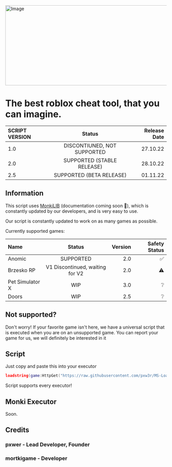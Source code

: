 <img src="https://cdn.discordapp.com/attachments/1063246915032068187/1071787816406761492/ms.png" alt="Image" width="2000" height="250"/>

# The best roblox cheat tool, that you can imagine.
| SCRIPT VERSION  | Status  | Release Date |
| :------------ |:---------------:| -----:|
| 1.0      | DISCONTIUNED, NOT SUPPORTED | 27.10.22 |
| 2.0      | SUPPORTED (STABLE RELEASE)      |   28.10.22 |
| 2.5     | SUPPORTED (BETA RELEASE)      |   01.11.22 |
## Information


This script uses [MonkiLIB](https://github.com/pxw3r/MonkiLIB) (documentation coming soon 👀), which is constantly updated by our developers, and is very easy to use.

Our script is constantly updated to work on as many games as possible.

Currently supported games:

| Name  | Status  | Version | Safety Status |
| :------------ |:---------------:| -----:| -----:|
| Anomic      | SUPPORTED | 2.0 | ✅ |
| Brzesko RP      | V1 Discontinued, waiting for V2       |   2.0 | ⚠️ |
| Pet Simulator X | WIP        |    3.0 | ❔ |
| Doors | WIP        |    2.5 | ❔ |

## Not supported?
Don't worry! If your favorite game isn't here, we have a universal script that is executed when you are on an unsupported game.
You can report your game for us, we will definitely be interested in it

## Script
Just copy and paste this into your executor
```lua
loadstring(game:HttpGet("https://raw.githubusercontent.com/pxw3r/MS-Loadstring/main/main.lua", true))()
```
Script supports every executor!

## Monki Executor
Soon.

## Credits

### pxwer - Lead Developer, Founder
### mortkigame - Developer
